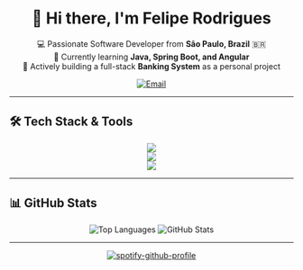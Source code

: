 <h1 align="center">👋 Hi there, I'm Felipe Rodrigues</h1>

<p align="center">
  💻 Passionate Software Developer from <strong>São Paulo, Brazil</strong> 🇧🇷 <br>
  🌱 Currently learning <strong>Java, Spring Boot, and Angular</strong> <br>
  🚧 Actively building a full-stack <strong>Banking System</strong> as a personal project
</p>

<p align="center">
  <a href="mailto:feliperodrigues-dev@outlook.com"><img src="https://img.shields.io/badge/Email-Contact-blue?style=flat&logo=gmail&logoColor=white" alt="Email"></a>
</p>

---

## 🛠️ Tech Stack & Tools
 
<div align="center">
    <img src="https://skillicons.dev/icons?i=phpstorm,idea,vscode,git,github,docker,linux,bun" />
    <br>
    <img src="https://skillicons.dev/icons?i=php,java,javascript,typescript,mysql,grafana,rabbitmq" />
    <br>
    <img src="https://skillicons.dev/icons?i=laravel,spring,angular" />
    <br>
</div>

---

## 📊 GitHub Stats

<p align="center">
  <img src="https://github-readme-stats.vercel.app/api/top-langs/?username=FelipeRodrigues05&layout=compact&langs_count=8&theme=radical" alt="Top Languages" />
  <img src="https://github-readme-stats.vercel.app/api?username=FelipeRodrigues05&show_icons=true&theme=radical" alt="GitHub Stats" />
</p>

---
<div align="center">
  
[![spotify-github-profile](https://spotify-github-profile.kittinanx.com/api/view?uid=bowrn2vtzpf1eulcvmn4a298r&cover_image=true&theme=default&show_offline=false&background_color=121212&interchange=true&bar_color=53b14f&bar_color_cover=false)](https://github.com/kittinan/spotify-github-profile)

</div>


